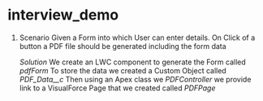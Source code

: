 # interview_demo

1. Scenario
   Given a Form into which User can enter details. On Click of a button a PDF file should be generated including the form data

   *Solution*
   We create an LWC component to generate the Form called *pdfForm*
   To store the data we created a Custom Object called *PDF_Data__c*
   Then using an Apex class we *PDFController* we provide link to a VisualForce Page that we created called *PDFPage*

